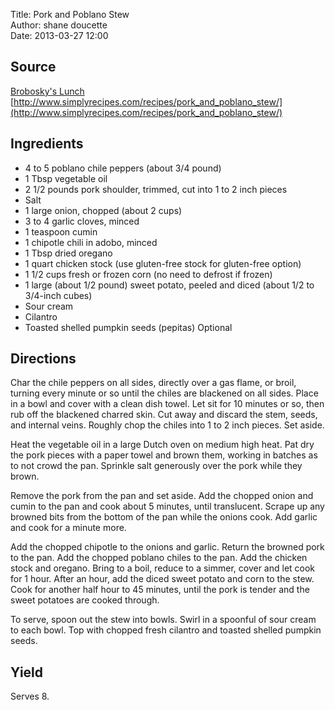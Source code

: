 Title: Pork and Poblano Stew  
Author: shane doucette  
Date: 2013-03-27 12:00  


## Source
[Brobosky's Lunch](http://mlkshk.com/p/PJ0O)  
[http://www.simplyrecipes.com/recipes/pork_and_poblano_stew/](http://www.simplyrecipes.com/recipes/pork_and_poblano_stew/)  


## Ingredients
+ 4 to 5 poblano chile peppers (about 3/4 pound)
+ 1 Tbsp vegetable oil
+ 2 1/2 pounds pork shoulder, trimmed, cut into 1 to 2 inch pieces
+ Salt
+ 1 large onion, chopped (about 2 cups)
+ 3 to 4 garlic cloves, minced
+ 1 teaspoon cumin
+ 1 chipotle chili in adobo, minced
+ 1 Tbsp dried oregano
+ 1 quart chicken stock (use gluten-free stock for gluten-free option)
+ 1 1/2 cups fresh or frozen corn (no need to defrost if frozen)
+ 1 large (about 1/2 pound) sweet potato, peeled and diced (about 1/2 to 3/4-inch cubes)
+ Sour cream
+ Cilantro
+ Toasted shelled pumpkin seeds (pepitas) Optional


## Directions
Char the chile peppers on all sides, directly over a gas flame, or broil, turning every minute or so until the chiles are blackened on all sides. Place in a bowl and cover with a clean dish towel. Let sit for 10 minutes or so, then rub off the blackened charred skin. Cut away and discard the stem, seeds, and internal veins. Roughly chop the chiles into 1 to 2 inch pieces. Set aside.

Heat the vegetable oil in a large Dutch oven on medium high heat. Pat dry the pork pieces with a paper towel and brown them, working in batches as to not crowd the pan. Sprinkle salt generously over the pork while they brown.

Remove the pork from the pan and set aside. Add the chopped onion and cumin to the pan and cook about 5 minutes, until translucent. Scrape up any browned bits from the bottom of the pan while the onions cook. Add garlic and cook for a minute more.

Add the chopped chipotle to the onions and garlic. Return the browned pork to the pan. Add the chopped poblano chiles to the pan. Add the chicken stock and oregano. Bring to a boil, reduce to a simmer, cover and let cook for 1 hour. After an hour, add the diced sweet potato and corn to the stew. Cook for another half hour to 45 minutes, until the pork is tender and the sweet potatoes are cooked through.

To serve, spoon out the stew into bowls. Swirl in a spoonful of sour cream to each bowl. Top with chopped fresh cilantro and toasted shelled pumpkin seeds.


## Yield
Serves 8.
